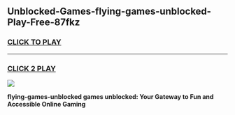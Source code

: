 
## Unblocked-Games-flying-games-unblocked-Play-Free-87fkz
<h3>
<a href="https://premium76.site?title=flying-games-unblocked&ref=20M">CLICK TO PLAY</a></h3>
<hr>

<h3>
<a href="https://premium76.site?title=flying-games-unblocked&ref=20M">CLICK 2 PLAY</a>
  
</h3>

<a href="https://premium76.site?title=flying-games-unblocked&ref=19M"><img src="https://clearcache.store/games.png"></a>


**flying-games-unblocked games unblocked: Your Gateway to Fun and Accessible Online Gaming**

